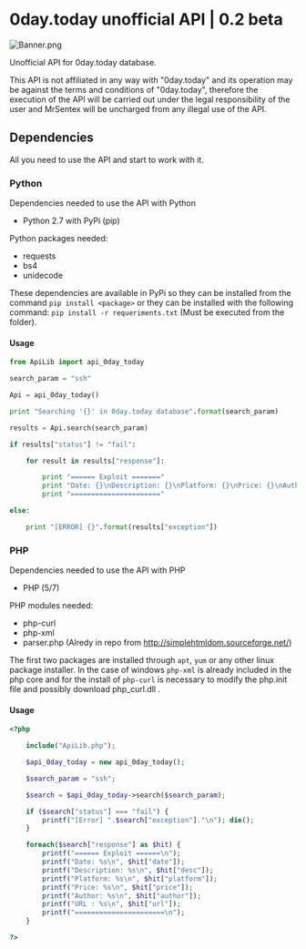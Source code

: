 # 0day.today unofficial API | 0.2 beta
![Banner.png](https://raw.githubusercontent.com/MrSentex/0day.today-API/master/banner.png?token=AorkL9f8tQVCKNF6tnFOxW4LHEu_1_E4ks5cPhNmwA%3D%3D)

Unofficial API for 0day.today database.

This API is not affiliated in any way with "0day.today" and its operation may be against the terms and conditions of "0day.today", therefore the execution of the API will be carried out under the legal responsibility of the user and MrSentex will be uncharged from any illegal use of the API.

## Dependencies

All you need to use the API and start to work with it.

### Python

Dependencies needed to use the API with Python

* Python 2.7 with PyPi (pip)


Python packages needed:

* requests
* bs4
* unidecode

These dependencies are available in PyPi so they can be installed from the command `pip install <package>` or they can be installed with the following command: `pip install -r requeriments.txt` (Must be executed from the folder).

#### Usage

```python
from ApiLib import api_0day_today

search_param = "ssh"

Api = api_0day_today()

print "Searching '{}' in 0day.today database".format(search_param)

results = Api.search(search_param)

if results["status"] != "fail":

    for result in results["response"]:

        print "====== Exploit ======="
        print "Date: {}\nDescription: {}\nPlatform: {}\nPrice: {}\nAuthor: {}\nURL: {}".format(result["date"], result["desc"], result["platform"], result["price"], result["author"], result["url"])
        print "======================"

else:

    print "[ERROR] {}".format(results["exception"])
```

### PHP

Dependencies needed to use the API with PHP

* PHP (5/7)

PHP modules needed:

* php-curl
* php-xml
* parser.php (Alredy in repo from http://simplehtmldom.sourceforge.net/)

The first two packages are installed through `apt`, `yum` or any other linux package installer. In the case of windows `php-xml` is already included in the php core and for the install of `php-curl` is necessary to modify the php.init file and possibly download php_curl.dll .

#### Usage
```php
<?php

    include("ApiLib.php");

    $api_0day_today = new api_0day_today();

    $search_param = "ssh";

    $search = $api_0day_today->search($search_param);

    if ($search["status"] === "fail") {
        printf("[Error] ".$search["exception"]."\n"); die();
    }

    foreach($search["response"] as $hit) {
        printf("====== Exploit ======\n");
        printf("Date: %s\n", $hit["date"]);
        printf("Description: %s\n", $hit["desc"]);
        printf("Platform: %s\n", $hit["platform"]);
        printf("Price: %s\n", $hit["price"]);
        printf("Author: %s\n", $hit["author"]);
        printf("URL : %s\n", $hit["url"]);
        printf("======================\n");
    }

?>
```

